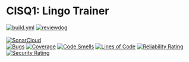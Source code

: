 # CISQ1: Lingo Trainer

[![build.yml](https://github.com/Stijn-van-Nieulande/cisq1-lingo/actions/workflows/build.yml/badge.svg)](https://github.com/Stijn-van-Nieulande/cisq1-lingo/actions/workflows/build.yml)
[![reviewdog](https://github.com/Stijn-van-Nieulande/cisq1-lingo/workflows/reviewdog/badge.svg?branch=main&event=push)](https://github.com/Stijn-van-Nieulande/cisq1-lingo/actions?query=workflow%3Areviewdog+event%3Apush+branch%3Amain)
<br><br>
[![SonarCloud](https://sonarcloud.io/images/project_badges/sonarcloud-white.svg)](https://sonarcloud.io/dashboard?id=Stijn-van-Nieulande_cisq1-lingo)
<br>
[![Bugs](https://sonarcloud.io/api/project_badges/measure?project=Stijn-van-Nieulande_cisq1-lingo&metric=bugs)](https://sonarcloud.io/dashboard?id=Stijn-van-Nieulande_cisq1-lingo)
[![Coverage](https://sonarcloud.io/api/project_badges/measure?project=Stijn-van-Nieulande_cisq1-lingo&metric=coverage)](https://sonarcloud.io/dashboard?id=Stijn-van-Nieulande_cisq1-lingo)
[![Code Smells](https://sonarcloud.io/api/project_badges/measure?project=Stijn-van-Nieulande_cisq1-lingo&metric=code_smells)](https://sonarcloud.io/dashboard?id=Stijn-van-Nieulande_cisq1-lingo)
[![Lines of Code](https://sonarcloud.io/api/project_badges/measure?project=Stijn-van-Nieulande_cisq1-lingo&metric=ncloc)](https://sonarcloud.io/dashboard?id=Stijn-van-Nieulande_cisq1-lingo)
[![Reliability Rating](https://sonarcloud.io/api/project_badges/measure?project=Stijn-van-Nieulande_cisq1-lingo&metric=reliability_rating)](https://sonarcloud.io/dashboard?id=Stijn-van-Nieulande_cisq1-lingo)
[![Security Rating](https://sonarcloud.io/api/project_badges/measure?project=Stijn-van-Nieulande_cisq1-lingo&metric=security_rating)](https://sonarcloud.io/dashboard?id=Stijn-van-Nieulande_cisq1-lingo)
